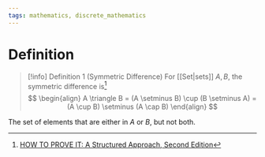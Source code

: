 ```yaml
---
tags: mathematics, discrete_mathematics
---
```


# Definition

> [!info] Definition 1 (Symmetric Difference)
> For [[Set|sets]] $A, B$, the symmetric difference is[^1]
> $$
> \begin{align}
> A \triangle B = (A \setminus B) \cup (B \setminus A) = (A \cup B) \setminus (A \cap B)
> \end{align}
> $$

The set of elements that are either in $A$ or $B$, but not both.

[^1]: [HOW TO PROVE IT: A Structured Approach, Second Edition](zotero://open-pdf/library/items/THI2Q4PN?page=48)